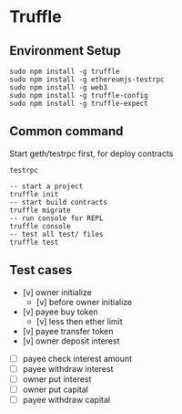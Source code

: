 # Truffle 

## Environment Setup

```
sudo npm install -g truffle
sudo npm install -g ethereumjs-testrpc
sudo npm install -g web3
sudo npm install -g truffle-config
sudo npm install -g truffle-expect
```

## Common command

Start geth/testrpc first, for deploy contracts

```
testrpc
```

```
-- start a project
truffle init
-- start build contracts
truffle migrate
-- run console for REPL
truffle console
-- test all test/ files
truffle test
```

## Test cases

- [v] owner initialize
    - [v] before owner initialize
- [v] payee buy token
    - [v] less then ether limit
- [v] payee transfer token
- [v] owner deposit interest
- [ ] payee check interest amount
- [ ] payee withdraw interest
- [ ] owner put interest
- [ ] owner put capital
- [ ] payee withdraw capital
